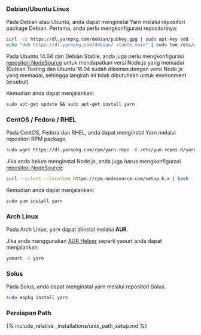 ### Debian/Ubuntu Linux

Pada Debian atau Ubuntu, anda dapat menginstal Yarn melalui repositori package Debian. Pertama, anda perlu mengkonfigurasi repositorinya:

```sh
curl -sS https://dl.yarnpkg.com/debian/pubkey.gpg | sudo apt-key add -
echo "deb https://dl.yarnpkg.com/debian/ stable main" | sudo tee /etc/apt/sources.list.d/yarn.list
```

Pada Ubuntu 14.04 dan Debian Stable, anda juga perlu mengkonfigurasi [repositori NodeSource](https://nodejs.org/en/download/package-manager/#debian-and-ubuntu-based-linux-distributions) untuk mendapatkan versi Node.js yang memadai (Debian Testing dan Ubuntu 16.04 sudah dikemas dengan versi Node.js yang memadai, sehingga langkah ini tidak dibutuhkan untuk environment tersebut)

Kemudian anda dapat menjalankan:

```sh
sudo apt-get update && sudo apt-get install yarn
```

### CentOS / Fedora / RHEL

Pada CentOS, Fedora dan RHEL, anda dapat menginstal Yarn melalui repositori RPM package.

```sh
sudo wget https://dl.yarnpkg.com/rpm/yarn.repo -O /etc/yum.repos.d/yarn.repo
```

Jika anda belum menginstal Node.js, anda juga harus mengkonfigurasi [repositori NodeSource](https://nodejs.org/en/download/package-manager/#enterprise-linux-and-fedora):

```sh
curl --silent --location https://rpm.nodesource.com/setup_6.x | bash -
```

Kemudian anda dapat menjalankan:

```sh
sudo yum install yarn
```

### Arch Linux

Pada Arch Linux, yarn dapat diinstal melalui **AUR**.

Jika anda menggunakan [AUR Helper](https://wiki.archlinux.org/index.php/AUR_helpers) seperti yaourt anda dapat menjalankan:

```sh
yaourt -S yarn
```

### Solus

Pada Solus, anda dapat menginstal yarn melalui repositori Solus.

```sh
sudo eopkg install yarn
```

### Persiapan Path

{% include_relative _installations/unix_path_setup.md %}